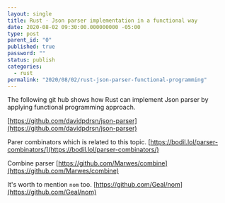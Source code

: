 ```yaml
---
layout: single
title: Rust - Json parser implementation in a functional way
date: 2020-08-02 09:30:00.000000000 -05:00
type: post
parent_id: "0"
published: true
password: ""
status: publish
categories:
  - rust
permalink: "2020/08/02/rust-json-parser-functional-programming"
---
```


The following git hub shows how Rust can implement Json parser by applying functional programming approach.

[https://github.com/davidpdrsn/json-parser](https://github.com/davidpdrsn/json-parser)

Parer combinators which is related to this topic.
[https://bodil.lol/parser-combinators/](https://bodil.lol/parser-combinators/)

Combine parser
[https://github.com/Marwes/combine](https://github.com/Marwes/combine)

It's worth to mention `nom` too.
[https://github.com/Geal/nom](https://github.com/Geal/nom)
